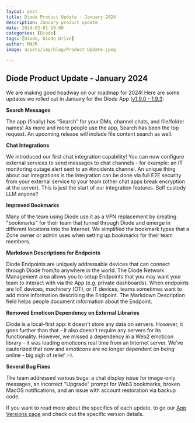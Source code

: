 ```yaml
---
layout: post
title: Diode Product Update - January 2024
description: January product update
date: 2024-02-01 19:00
categories: [Diode]
tags: [Diode, Diode Drive]
author: MNJR
image: assets/img/blog/Product Update.jpeg

---
```

## Diode Product Update - January 2024

We are making good headway on our roadmap for 2024!  Here are some updates we rolled out in January for the Diode App ([v1.9.0 - 1.9.3](https://app.docs.diode.io/docs/versions/1-12-0/):

**Search Messages** 

The app (finally) has “Search” for your DMs, channel chats, and file/folder names! As more and more people use the app, Search has been the top request. An upcoming release will include file content search as well.

**Chat Integrations** 

We introduced our first chat integration capability!  You can now configure external services to send messages to chat channels - for example: an IT monitoring outage alert sent to an #incidents channel.  An unique thing about our integrations is the integration can be done via full E2E security from your external service to your team (other chat apps break encryption at the server).  This is just the start of our integration features.  Self custody LLM anyone?

**Improved Bookmarks** 

Many of the team using Diode use it as a VPN replacement by creating "bookmarks" for their team that tunnel through Diode and emerge in different locations into the Internet.  We simplified the bookmark types that a Zone owner or admin uses when setting up bookmarks for their team members.

**Markdown Descriptions for Endpoints** 

Diode Endpoints are uniquely addressable devices that can connect through Diode from/to anywhere in the world. The Diode Network Management area allows you to setup Endpoints that you may want your team to interact with via the App (e.g. private dashboards).  When endpoints are IoT devices, machinery (OT), or IT devices, teams sometimes want to add more information describing the Endpoint.  The Markdown Description field helps people document information about the Endpoint.

**Removed Emoticon Dependency on External Libraries** 

Diode is a local-first app: it doesn't store any data on servers.  However, it goes further than that - it also doesn't require any servers for its functionality.  However, we missed a dependency in a Web2 emoticon library - it was loading emoticons real time from an Internet server. We've cauterized that now and emoticons are no longer dependent on being online - big sigh of relief :-). 

**Several Bug Fixes** 

The team addressed various bugs: a chat display issue for image-only messages, an incorrect "Upgrade" prompt for Web3 bookmarks, broken MacOS notifications, and an issue with account restoration via backup code.

If you want to read more about the specifics of each update, to go our [App Versions page](https://support.diode.io/category/9gss923s33-diode-app-updates-versions) and check out the specific version details.
